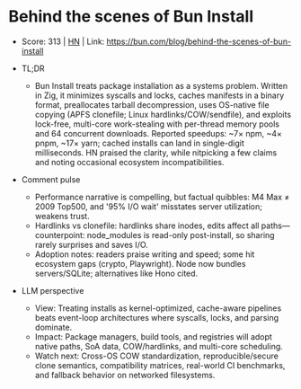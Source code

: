 # Behind the scenes of Bun Install

- Score: 313 | [HN](https://news.ycombinator.com/item?id=45210850) | Link: https://bun.com/blog/behind-the-scenes-of-bun-install

- TL;DR
  - Bun Install treats package installation as a systems problem. Written in Zig, it minimizes syscalls and locks, caches manifests in a binary format, preallocates tarball decompression, uses OS-native file copying (APFS clonefile; Linux hardlinks/COW/sendfile), and exploits lock-free, multi-core work-stealing with per-thread memory pools and 64 concurrent downloads. Reported speedups: ~7× npm, ~4× pnpm, ~17× yarn; cached installs can land in single-digit milliseconds. HN praised the clarity, while nitpicking a few claims and noting occasional ecosystem incompatibilities.

- Comment pulse
  - Performance narrative is compelling, but factual quibbles: M4 Max ≠ 2009 Top500, and '95% I/O wait' misstates server utilization; weakens trust.
  - Hardlinks vs clonefile: hardlinks share inodes, edits affect all paths—counterpoint: node_modules is read-only post-install, so sharing rarely surprises and saves I/O.
  - Adoption notes: readers praise writing and speed; some hit ecosystem gaps (crypto, Playwright). Node now bundles servers/SQLite; alternatives like Hono cited.

- LLM perspective
  - View: Treating installs as kernel-optimized, cache-aware pipelines beats event-loop architectures where syscalls, locks, and parsing dominate.
  - Impact: Package managers, build tools, and registries will adopt native paths, SoA data, COW/hardlinks, and multi-core scheduling.
  - Watch next: Cross-OS COW standardization, reproducible/secure clone semantics, compatibility matrices, real-world CI benchmarks, and fallback behavior on networked filesystems.
